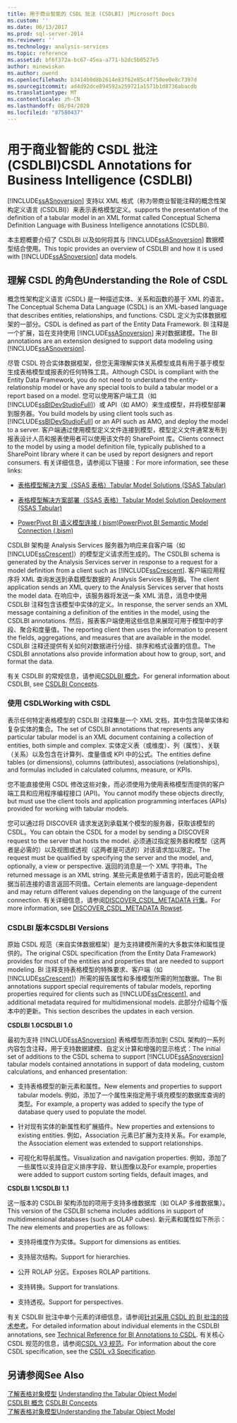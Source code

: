 ```yaml
---
title: 用于商业智能的 CSDL 批注 (CSDLBI) |Microsoft Docs
ms.custom: ''
ms.date: 06/13/2017
ms.prod: sql-server-2014
ms.reviewer: ''
ms.technology: analysis-services
ms.topic: reference
ms.assetid: bf6f372a-bc67-45ea-a771-b2dc5b0527e5
author: minewiskan
ms.author: owend
ms.openlocfilehash: b3414b0d8b2614e83f62e85c4f750ee0e8c7397d
ms.sourcegitcommit: ad4d92dce894592a259721a1571b1d8736abacdb
ms.translationtype: MT
ms.contentlocale: zh-CN
ms.lasthandoff: 08/04/2020
ms.locfileid: "87580437"
---
```

# <a name="csdl-annotations-for-business-intelligence-csdlbi"></a><span data-ttu-id="098f7-102">用于商业智能的 CSDL 批注 (CSDLBI)</span><span class="sxs-lookup"><span data-stu-id="098f7-102">CSDL Annotations for Business Intelligence (CSDLBI)</span></span>
  [!INCLUDE[ssASnoversion](../../includes/ssasnoversion-md.md)] <span data-ttu-id="098f7-103">支持以 XML 格式（称为带商业智能注释的概念性架构定义语言 (CSDLBI)）来表示表格模型定义。</span><span class="sxs-lookup"><span data-stu-id="098f7-103">supports the presentation of the definition of a tabular model in an XML format called Conceptual Schema Definition Language with Business Intelligence annotations (CSDLBI).</span></span>  
  
 <span data-ttu-id="098f7-104">本主题概要介绍了 CSDLBI 以及如何将其与 [!INCLUDE[ssASnoversion](../../includes/ssasnoversion-md.md)] 数据模型结合使用。</span><span class="sxs-lookup"><span data-stu-id="098f7-104">This topic provides an overview of CSDLBI and how it is used with [!INCLUDE[ssASnoversion](../../includes/ssasnoversion-md.md)] data models.</span></span>  
  
## <a name="understanding-the-role-of-csdl"></a><span data-ttu-id="098f7-105">理解 CSDL 的角色</span><span class="sxs-lookup"><span data-stu-id="098f7-105">Understanding the Role of CSDL</span></span>  
 <span data-ttu-id="098f7-106">概念性架构定义语言 (CSDL) 是一种描述实体、关系和函数的基于 XML 的语言。</span><span class="sxs-lookup"><span data-stu-id="098f7-106">The Conceptual Schema Data Language (CSDL) is an XML-based language that describes entities, relationships, and functions.</span></span> <span data-ttu-id="098f7-107">CSDL 定义为实体数据框架的一部分。</span><span class="sxs-lookup"><span data-stu-id="098f7-107">CSDL is defined as part of the Entity Data Framework.</span></span> <span data-ttu-id="098f7-108">BI 注释是一个扩展，旨在支持使用 [!INCLUDE[ssASnoversion](../../includes/ssasnoversion-md.md)] 来对数据建模。</span><span class="sxs-lookup"><span data-stu-id="098f7-108">The BI annotations are an extension designed to support data modeling using [!INCLUDE[ssASnoversion](../../includes/ssasnoversion-md.md)].</span></span>  
  
 <span data-ttu-id="098f7-109">尽管 CSDL 符合实体数据框架，但您无需理解实体关系模型或具有用于基于模型生成表格模型或报表的任何特殊工具。</span><span class="sxs-lookup"><span data-stu-id="098f7-109">Although CSDL is compliant with the Entity Data Framework, you do not need to understand the entity-relationship model or have any special tools to build a tabular model or a report based on a model.</span></span> <span data-ttu-id="098f7-110">您可以使用客户端工具（如 [!INCLUDE[ssBIDevStudioFull](../../includes/ssbidevstudiofull-md.md)]）或 API（如 AMO）来生成模型，并将模型部署到服务器。</span><span class="sxs-lookup"><span data-stu-id="098f7-110">You build models by using client tools such as [!INCLUDE[ssBIDevStudioFull](../../includes/ssbidevstudiofull-md.md)] or an API such as AMO, and deploy the model to a server.</span></span> <span data-ttu-id="098f7-111">客户端通过使用模型定义文件连接到模型，模型定义文件通常发布到报表设计人员和报表使用者可以使用该文件的 SharePoint 库。</span><span class="sxs-lookup"><span data-stu-id="098f7-111">Clients connect to the model by using a model definition file, typically published to a SharePoint library where it can be used by report designers and report consumers.</span></span> <span data-ttu-id="098f7-112">有关详细信息，请参阅以下链接：</span><span class="sxs-lookup"><span data-stu-id="098f7-112">For more information, see these links:</span></span>  
  
-   [<span data-ttu-id="098f7-113">表格模型解决方案（SSAS 表格）</span><span class="sxs-lookup"><span data-stu-id="098f7-113">Tabular Model Solutions &#40;SSAS Tabular&#41;</span></span>](../tabular-model-solutions-ssas-tabular.md)  
  
-   [<span data-ttu-id="098f7-114">表格模型解决方案部署（SSAS 表格）</span><span class="sxs-lookup"><span data-stu-id="098f7-114">Tabular Model Solution Deployment &#40;SSAS Tabular&#41;</span></span>](../tabular-models/tabular-model-solution-deployment-ssas-tabular.md)  
  
-   [<span data-ttu-id="098f7-115">PowerPivot BI 语义模型连接 &#40; bism&#41;</span><span class="sxs-lookup"><span data-stu-id="098f7-115">PowerPivot BI Semantic Model Connection &#40;.bism&#41;</span></span>](../power-pivot-sharepoint/power-pivot-bi-semantic-model-connection-bism.md)  
  
 <span data-ttu-id="098f7-116">CSDLBI 架构是 Analysis Services 服务器为响应来自客户端（如 [!INCLUDE[ssCrescent](../../includes/sscrescent-md.md)]）的模型定义请求而生成的。</span><span class="sxs-lookup"><span data-stu-id="098f7-116">The CSDLBI schema is generated by the Analysis Services server in response to a request for a model definition from a client such as [!INCLUDE[ssCrescent](../../includes/sscrescent-md.md)].</span></span> <span data-ttu-id="098f7-117">客户端应用程序将 XML 查询发送到承载模型数据的 Analysis Services 服务器。</span><span class="sxs-lookup"><span data-stu-id="098f7-117">The client application sends an XML query to the Analysis Services server that hosts the model data.</span></span> <span data-ttu-id="098f7-118">在响应中，该服务器将发送一条 XML 消息，消息中使用 CSDLBI 注释包含该模型中实体的定义。</span><span class="sxs-lookup"><span data-stu-id="098f7-118">In response, the server sends an XML message containing a definition of the entities in the model, using the CSDLBI annotations.</span></span> <span data-ttu-id="098f7-119">然后，报表客户端使用这些信息来展现可用于模型中的字段、聚合和度量值。</span><span class="sxs-lookup"><span data-stu-id="098f7-119">The reporting client then uses the information to present the fields, aggregations, and measures that are available in the model.</span></span> <span data-ttu-id="098f7-120">CSDLBI 注释还提供有关如何对数据进行分组、排序和格式设置的信息。</span><span class="sxs-lookup"><span data-stu-id="098f7-120">The CSDLBI annotations also provide information about how to group, sort, and format the data.</span></span>  
  
 <span data-ttu-id="098f7-121">有关 CSDLBI 的常规信息，请参阅[CSDLBI 概念](/analysis-services/csdlbi/csdlbi-concepts)。</span><span class="sxs-lookup"><span data-stu-id="098f7-121">For general information about CSDLBI, see [CSDLBI Concepts](/analysis-services/csdlbi/csdlbi-concepts).</span></span>  
  
### <a name="working-with-csdl"></a><span data-ttu-id="098f7-122">使用 CSDL</span><span class="sxs-lookup"><span data-stu-id="098f7-122">Working with CSDL</span></span>  
 <span data-ttu-id="098f7-123">表示任何特定表格模型的 CSDLBI 注释集是一个 XML 文档，其中包含简单实体和复杂实体的集合。</span><span class="sxs-lookup"><span data-stu-id="098f7-123">The set of CSDLBI annotations that represents any particular tabular model is an XML document containing a collection of entities, both simple and complex.</span></span> <span data-ttu-id="098f7-124">实体定义表（或维度）、列（属性）、关联（关系）以及包含在计算列、度量值或 KPI 中的公式。</span><span class="sxs-lookup"><span data-stu-id="098f7-124">The entities define tables (or dimensions), columns (attributes), associations (relationships), and formulas included in calculated columns, measure, or KPIs.</span></span>  
  
 <span data-ttu-id="098f7-125">您不能直接使用 CSDL 修改这些对象，而必须使用为使用表格模型而提供的客户端工具和应用程序编程接口 (API)。</span><span class="sxs-lookup"><span data-stu-id="098f7-125">You cannot modify these objects directly, but must use the client tools and application programming interfaces (APIs) provided for working with tabular models.</span></span>  
  
 <span data-ttu-id="098f7-126">您可以通过将 DISCOVER 请求发送到承载某个模型的服务器，获取该模型的 CSDL。</span><span class="sxs-lookup"><span data-stu-id="098f7-126">You can obtain the CSDL for a model by sending a DISCOVER request to the server that hosts the model.</span></span> <span data-ttu-id="098f7-127">必须通过指定服务器和模型（这两者是必需的）以及视图或透视（这两者是可选的）对该请求加以限定。</span><span class="sxs-lookup"><span data-stu-id="098f7-127">The request must be qualified by specifying the server and the model, and, optionally, a view or perspective.</span></span> <span data-ttu-id="098f7-128">返回的消息是一个 XML 字符串。</span><span class="sxs-lookup"><span data-stu-id="098f7-128">The returned message is an XML string.</span></span> <span data-ttu-id="098f7-129">某些元素是依赖于语言的，因此可能会根据当前连接的语言返回不同值。</span><span class="sxs-lookup"><span data-stu-id="098f7-129">Certain elements are language-dependent and may return different values depending on the language of the current connection.</span></span> <span data-ttu-id="098f7-130">有关详细信息，请参阅[DISCOVER_CSDL_METADATA 行集](https://docs.microsoft.com/bi-reference/schema-rowsets/xml/discover-csdl-metadata-rowset)。</span><span class="sxs-lookup"><span data-stu-id="098f7-130">For more information, see [DISCOVER_CSDL_METADATA Rowset](https://docs.microsoft.com/bi-reference/schema-rowsets/xml/discover-csdl-metadata-rowset).</span></span>  
  
### <a name="csdlbi-versions"></a><span data-ttu-id="098f7-131">CSDLBI 版本</span><span class="sxs-lookup"><span data-stu-id="098f7-131">CSDLBI Versions</span></span>  
 <span data-ttu-id="098f7-132">原始 CSDL 规范（来自实体数据框架）是为支持建模所需的大多数实体和属性提供的。</span><span class="sxs-lookup"><span data-stu-id="098f7-132">The original CSDL specification (from the Entity Data Framework) provides for most of the entities and properties that are needed to support modeling.</span></span> <span data-ttu-id="098f7-133">BI 注释支持表格模型的特殊要求、客户端（如 [!INCLUDE[ssCrescent](../../includes/sscrescent-md.md)]）所需的报告属性和多维模型所需的附加数据。</span><span class="sxs-lookup"><span data-stu-id="098f7-133">The BI annotations support special requirements of tabular models, reporting properties required for clients such as [!INCLUDE[ssCrescent](../../includes/sscrescent-md.md)], and additional metadata required for multidimensional models.</span></span> <span data-ttu-id="098f7-134">此部分介绍每个版本中的更新。</span><span class="sxs-lookup"><span data-stu-id="098f7-134">This section describes the updates in each version.</span></span>  
  
 <span data-ttu-id="098f7-135">**CSDLBI 1.0**</span><span class="sxs-lookup"><span data-stu-id="098f7-135">**CSDLBI 1.0**</span></span>  
  
 <span data-ttu-id="098f7-136">最初为支持 [!INCLUDE[ssASnoversion](../../includes/ssasnoversion-md.md)] 表格模型而添加到 CSDL 架构的一系列内容包含注释，用于支持数据建模、自定义计算和增强的显示格式：</span><span class="sxs-lookup"><span data-stu-id="098f7-136">The initial set of additions to the CSDL schema to support [!INCLUDE[ssASnoversion](../../includes/ssasnoversion-md.md)] tabular models contained annotations in support of data modeling, custom calculations, and enhanced presentation:</span></span>  
  
-   <span data-ttu-id="098f7-137">支持表格模型的新元素和属性。</span><span class="sxs-lookup"><span data-stu-id="098f7-137">New elements and properties to support tabular models.</span></span> <span data-ttu-id="098f7-138">例如，添加了一个属性来指定用于填充模型的数据库查询的类型。</span><span class="sxs-lookup"><span data-stu-id="098f7-138">For example, a property was added to specify the type of database query used to populate the model.</span></span>  
  
-   <span data-ttu-id="098f7-139">针对现有实体的新属性和扩展插件。</span><span class="sxs-lookup"><span data-stu-id="098f7-139">New properties and extensions to existing entities.</span></span>  <span data-ttu-id="098f7-140">例如，Association 元素已扩展为支持关系。</span><span class="sxs-lookup"><span data-stu-id="098f7-140">For example, the Association element was extended to support relationships.</span></span>  
  
-   <span data-ttu-id="098f7-141">可视化和导航属性。</span><span class="sxs-lookup"><span data-stu-id="098f7-141">Visualization and navigation properties.</span></span> <span data-ttu-id="098f7-142">例如，添加了一些属性以支持自定义排序字段、默认图像以及</span><span class="sxs-lookup"><span data-stu-id="098f7-142">For example, properties were added to support custom sorting fields, default images, and</span></span>  
  
 <span data-ttu-id="098f7-143">**CSDLBI 1.1**</span><span class="sxs-lookup"><span data-stu-id="098f7-143">**CSDLBI 1.1**</span></span>  
  
 <span data-ttu-id="098f7-144">这一版本的 CSDLBI 架构添加的项用于支持多维数据库（如 OLAP 多维数据集）。</span><span class="sxs-lookup"><span data-stu-id="098f7-144">This version of the CSDLBI schema includes additions in support of multidimensional databases (such as OLAP cubes).</span></span> <span data-ttu-id="098f7-145">新元素和属性如下所示：</span><span class="sxs-lookup"><span data-stu-id="098f7-145">The new elements and properties are as follows:</span></span>  
  
-   <span data-ttu-id="098f7-146">支持将维度作为实体。</span><span class="sxs-lookup"><span data-stu-id="098f7-146">Support for dimensions as entities.</span></span>  
  
-   <span data-ttu-id="098f7-147">支持层次结构。</span><span class="sxs-lookup"><span data-stu-id="098f7-147">Support for hierarchies.</span></span>  
  
-   <span data-ttu-id="098f7-148">公开 ROLAP 分区。</span><span class="sxs-lookup"><span data-stu-id="098f7-148">Exposes ROLAP partitions.</span></span>  
  
-   <span data-ttu-id="098f7-149">支持转换。</span><span class="sxs-lookup"><span data-stu-id="098f7-149">Support for translations.</span></span>  
  
-   <span data-ttu-id="098f7-150">支持透视。</span><span class="sxs-lookup"><span data-stu-id="098f7-150">Support for perspectives.</span></span>  
  
 <span data-ttu-id="098f7-151">有关 CSDLBI 批注中单个元素的详细信息，请参阅[针对采用 CSDL 的 BI 批注的技术参考](/analysis-services/csdlbi/technical-reference-for-bi-annotations-to-csdl)。</span><span class="sxs-lookup"><span data-stu-id="098f7-151">For detailed information about individual elements in the CSDLBI annotations, see [Technical Reference for BI Annotations to CSDL](/analysis-services/csdlbi/technical-reference-for-bi-annotations-to-csdl).</span></span> <span data-ttu-id="098f7-152">有关核心 CSDL 规范的信息，请参阅[CSDL V3 规范](https://docs.microsoft.com/ef/ef6/modeling/designer/advanced/edmx/csdl-spec)。</span><span class="sxs-lookup"><span data-stu-id="098f7-152">For information about the core CSDL specification, see the [CSDL v3 Specification](https://docs.microsoft.com/ef/ef6/modeling/designer/advanced/edmx/csdl-spec).</span></span>  
  
  
## <a name="see-also"></a><span data-ttu-id="098f7-153">另请参阅</span><span class="sxs-lookup"><span data-stu-id="098f7-153">See Also</span></span>  
 <span data-ttu-id="098f7-154">[了解表格对象模型](representation/understanding-tabular-object-model-at-levels-1050-through-1103.md) </span><span class="sxs-lookup"><span data-stu-id="098f7-154">[Understanding the Tabular Object Model](representation/understanding-tabular-object-model-at-levels-1050-through-1103.md) </span></span>  
 <span data-ttu-id="098f7-155">[CSDLBI 概念](/analysis-services/csdlbi/csdlbi-concepts) </span><span class="sxs-lookup"><span data-stu-id="098f7-155">[CSDLBI Concepts](/analysis-services/csdlbi/csdlbi-concepts) </span></span>  
 [<span data-ttu-id="098f7-156">了解表格对象模型</span><span class="sxs-lookup"><span data-stu-id="098f7-156">Understanding the Tabular Object Model</span></span>](representation/understanding-tabular-object-model-at-levels-1050-through-1103.md)  
  
  
